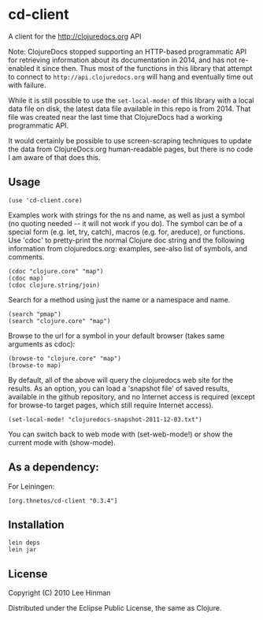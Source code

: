 # cd-client

A client for the http://clojuredocs.org API

Note: ClojureDocs stopped supporting an HTTP-based programmatic API
for retrieving information about its documentation in 2014, and has
not re-enabled it since then.  Thus most of the functions in this
library that attempt to connect to `http://api.clojuredocs.org` will
hang and eventually time out with failure.

While it is still possible to use the `set-local-mode!` of this
library with a local data file on disk, the latest data file available
in this repo is from 2014.  That file was created near the last time
that ClojureDocs had a working programmatic API.

It would certainly be possible to use screen-scraping techniques to
update the data from ClojureDocs.org human-readable pages, but there
is no code I am aware of that does this.


## Usage

    (use 'cd-client.core)
    
Examples work with strings for the ns and name, as well as just a
symbol (no quoting needed -- it will not work if you do).  The symbol
can be of a special form (e.g. let, try, catch), macros (e.g. for,
areduce), or functions.  Use 'cdoc' to pretty-print the normal Clojure
doc string and the following information from clojuredocs.org:
examples, see-also list of symbols, and comments.

    (cdoc "clojure.core" "map")
    (cdoc map)
    (cdoc clojure.string/join)

Search for a method using just the name or a namespace and name.

    (search "pmap")
    (search "clojure.core" "map")

Browse to the url for a symbol in your default browser (takes same
arguments as cdoc):

    (browse-to "clojure.core" "map")
    (browse-to map)

By default, all of the above will query the clojuredocs web site for
the results.  As an option, you can load a 'snapshot file' of saved
results, available in the github repository, and no Internet access is
required (except for browse-to target pages, which still require
Internet access).

    (set-local-mode! "clojuredocs-snapshot-2011-12-03.txt")

You can switch back to web mode with (set-web-mode!) or show the
current mode with (show-mode).

## As a dependency:

For Leiningen:

    [org.thnetos/cd-client "0.3.4"]

## Installation

    lein deps
    lein jar

## License

Copyright (C) 2010 Lee Hinman

Distributed under the Eclipse Public License, the same as Clojure.
